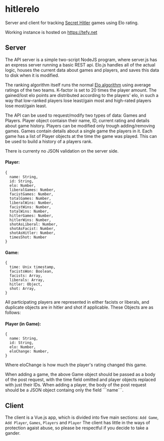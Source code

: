 # hitlerelo
Server and client for tracking [Secret Hitler](https://www.secrethitler.com/) games using Elo rating.

Working instance is hosted on https://tefy.net



## Server

The API server is a simple two-script NodeJS program, where server.js has an express server running a basic REST api. Elo.js handles all of the actual logic, houses
the current data about games and players, and saves this data to disk when it is modified. 

The ranking algorithm itself runs the normal [Elo algorithm](https://en.wikipedia.org/wiki/Elo_rating_system)
using average ratings of the two teams. K-factor is set to 20 times the player amount. The gained/lost elo points are distributed according to the players' elo, in such a way that
low-ranked players lose least/gain most and high-rated players lose most/gain least.

The API can be used to request/modify two types of data: Games and Players. Player object contaisn their name, ID, current rating and details about game history.
Players can be modified only trough adding/removing games. Games contain details about a single
game the players in it. Each game has a list of Player objects at the time the game was played. This can be used to build a history of a players rank.

There is currenty no JSON validation on the server side.

#### Player:
```
{
  name: String,
  id: String,
  elo: Number,
  liberalGames: Number,
  facistGames: Number,
  totalGames: Number, 
  liberalWins: Number,
  facistWins: Number,
  totalWins: Number,
  hitlerGames: Number,
  hitlerWins: Number,
  shotAsLiberal: Number,
  shotAsFacist: Number,
  shotAsHitler: Number,
  timesShot: Number
}
```

#### Game:
```
{
  time: Unix timestamp,
  facistsWon: Boolean,
  facists: Array,
  liberals: Array,
  hitler: Object,
  shot: Array,
}
```
All participating players are represented in either facists or liberals, and duplicate objects are in hitler and shot if applicable. These Objects are as follows:

#### Player (in Game):
```
{
  name: String,
  id: String,
  elo: Number,
  eloChange: Number,
}
```
Where eloChange is how much the player's rating changed this game.

When adding a game, the above Game object should be passed as a body of the post  request, with the time field omitted and player objects replaced with just their IDs.
When adding a player, the body of the post request should be a JSON object containg only the field ´´´name´´´.
## Client

The client is a Vue.js app, which is divided into five main sections: `Add Game`, `Add Player`, `Games`, `Players` and `Player` The client has
little in the ways of protection agaist abuse, so please be respectful if you decide to take a gander.
